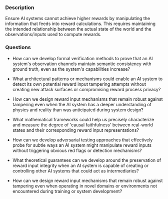 ### Description

Ensure AI systems cannot achieve higher rewards by manipulating the information that feeds into reward calculations. This requires maintaining the intended relationship between the actual state of the world and the observations/inputs used to compute rewards.

### Questions

- How can we develop formal verification methods to prove that an AI system's observation channels maintain semantic consistency with ground truth, even as the system's capabilities increase?

- What architectural patterns or mechanisms could enable an AI system to detect its own potential reward input tampering attempts without creating new attack surfaces or compromising reward process privacy?

- How can we design reward input mechanisms that remain robust against tampering even when the AI system has a deeper understanding of physics and reality than was anticipated during system design?

- What mathematical frameworks could help us precisely characterize and measure the degree of 'causal faithfulness' between real-world states and their corresponding reward input representations?

- How can we develop adversarial testing approaches that effectively probe for subtle ways an AI system might manipulate reward inputs without triggering obvious red flags or detection mechanisms?

- What theoretical guarantees can we develop around the preservation of reward input integrity when an AI system is capable of creating or controlling other AI systems that could act as intermediaries?

- How can we design reward input mechanisms that remain robust against tampering even when operating in novel domains or environments not encountered during training or system development?
